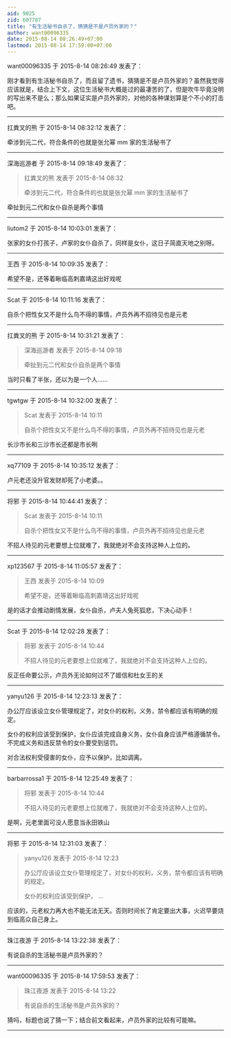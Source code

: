 ```yaml
---
aid: 9025
zid: 607787
title: "有生活秘书自杀了，猜猜是不是卢员外家的？"
author: want00096335
date: 2015-08-14 08:26:49+07:00
lastmod: 2015-08-14 17:59:00+07:00
---
```


want00096335 于 2015-8-14 08:26:49 发表了：

刚才看到有生活秘书自杀了，而且留了遗书，猜猜是不是卢员外家的？虽然我觉得应该就是，结合上下文，这位生活秘书大概是过的最凄苦的了，但是吹牛毕竟没明的写出来不是么；那么如果证实是卢员外家的，对他的各种谋划算是个不小的打击吧。

---

扛粪叉的熊 于 2015-8-14 08:32:12 发表了：

牵涉到元二代，符合条件的也就是张允幂 mm 家的生活秘书了

---

深海巡游者 于 2015-8-14 09:18:49 发表了：

> 扛粪叉的熊 发表于 2015-8-14 08:32
>
> 牵涉到元二代，符合条件的也就是张允幂 mm 家的生活秘书了

牵扯到元二代和女仆自杀是两个事情

---

liutom2 于 2015-8-14 10:03:01 发表了：

张家的女仆打孩子，卢家的女仆自杀了，同样是女仆，这日子简直天地之别呀。

---

王西 于 2015-8-14 10:09:35 发表了：

希望不是，还等着瞅临高刺嘉靖这出好戏呢

---

Scat 于 2015-8-14 10:11:16 发表了：

自杀个把性女又不是什么鸟不得的事情，卢员外再不招待见也是元老

---

扛粪叉的熊 于 2015-8-14 10:31:21 发表了：

> 深海巡游者 发表于 2015-8-14 09:18
>
> 牵扯到元二代和女仆自杀是两个事情

当时只看了半张，还以为是一个人……

---

tgwtgw 于 2015-8-14 10:32:00 发表了：

> Scat 发表于 2015-8-14 10:11
>
> 自杀个把性女又不是什么鸟不得的事情，卢员外再不招待见也是元老

长沙市长和三沙市长还都是市长咧

---

xq77109 于 2015-8-14 10:35:12 发表了：

卢元老还没升官发财却死了小老婆。。

---

将邪 于 2015-8-14 10:44:41 发表了：

> Scat 发表于 2015-8-14 10:11
>
> 自杀个把性女又不是什么鸟不得的事情，卢员外再不招待见也是元老

不招人待见的元老要想上位就难了，我就绝对不会支持这种人上位的。

---

xp123567 于 2015-8-14 11:05:57 发表了：

> 王西 发表于 2015-8-14 10:09
>
> 希望不是，还等着瞅临高刺嘉靖这出好戏呢

是的话才会推动剧情发展，女仆自杀，卢夫人兔死狐悲，下决心动手！

---

Scat 于 2015-8-14 12:02:28 发表了：

> 将邪 发表于 2015-8-14 10:44
>
> 不招人待见的元老要想上位就难了，我就绝对不会支持这种人上位的。

反正任命要公示，卢员外无论如何过不了姬信和杜女王的关

---

yanyu126 于 2015-8-14 12:23:13 发表了：

办公厅应该设立女仆管理规定了，对女仆的权利，义务，禁令都应该有明确的规定。

女仆的权利应该受到保护，女仆应该完成自身义务，女仆自身应该严格遵循禁令。不完成义务和违反禁令的女仆要受到惩罚。

对合法权利受侵害的女仆，应予以保护，比如调离。

---

barbarrossa1 于 2015-8-14 12:25:49 发表了：

> 将邪 发表于 2015-8-14 10:44
>
> 不招人待见的元老要想上位就难了，我就绝对不会支持这种人上位的。

是啊，元老里面可没人愿意当永田铁山

---

将邪 于 2015-8-14 12:31:03 发表了：

> yanyu126 发表于 2015-8-14 12:23
>
> 办公厅应该设立女仆管理规定了，对女仆的权利，义务，禁令都应该有明确的规定。
>
> 女仆的权利应该受到保护， ...

应该的，元老权力再大也不能无法无天。否则时间长了肯定要出大事，火迟早要烧到临高众自己身上。

---

珠江夜游 于 2015-8-14 13:22:38 发表了：

有说自杀的生活秘书是卢员外家的？

---

want00096335 于 2015-8-14 17:59:53 发表了：

> 珠江夜游 发表于 2015-8-14 13:22
>
> 有说自杀的生活秘书是卢员外家的？

猜吗，标题也说了猜一下；结合前文看起来，卢员外家的比较有可能嘛。

---
